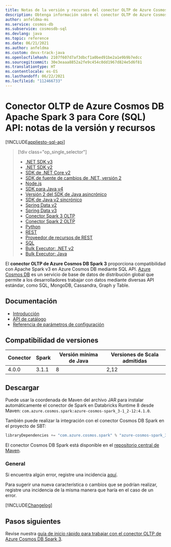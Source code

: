 ```yaml
---
title: Notas de la versión y recursos del conector OLTP de Azure Cosmos DB Apache Spark 3 para SQL API (versión preliminar)
description: Obtenga información sobre el conector OLTP de Azure Cosmos DB Apache Spark 3 para SQL API, como las fechas de lanzamiento, las fechas de retirada y los cambios realizados entre las diferentes versiones del SDK de Java de Azure Cosmos DB para SQL.
author: anfeldma-ms
ms.service: cosmos-db
ms.subservice: cosmosdb-sql
ms.devlang: java
ms.topic: reference
ms.date: 06/21/2021
ms.author: anfeldma
ms.custom: devx-track-java
ms.openlocfilehash: 2107f607d7af3dbcf1a0bed91be2a1e9b9b7edcc
ms.sourcegitcommit: 30e3eaaa8852a2fe9c454c0dd1967d824e5d6f81
ms.translationtype: HT
ms.contentlocale: es-ES
ms.lasthandoff: 06/22/2021
ms.locfileid: "112466733"
---
```

# <a name="azure-cosmos-db-apache-spark-3-oltp-connector-for-core-sql-api-release-notes-and-resources"></a>Conector OLTP de Azure Cosmos DB Apache Spark 3 para Core (SQL) API: notas de la versión y recursos
[!INCLUDE[appliesto-sql-api](includes/appliesto-sql-api.md)]

> [!div class="op_single_selector"]
> * [.NET SDK v3](sql-api-sdk-dotnet-standard.md)
> * [.NET SDK v2](sql-api-sdk-dotnet.md)
> * [SDK de .NET Core v2](sql-api-sdk-dotnet-core.md)
> * [SDK de fuente de cambios de .NET, versión 2](sql-api-sdk-dotnet-changefeed.md)
> * [Node.js](sql-api-sdk-node.md)
> * [SDK para Java v4](sql-api-sdk-java-v4.md)
> * [Versión 2 del SDK de Java asincrónico](sql-api-sdk-async-java.md)
> * [SDK de Java v2 sincrónico](sql-api-sdk-java.md)
> * [Spring Data v2](sql-api-sdk-java-spring-v2.md)
> * [Spring Data v3](sql-api-sdk-java-spring-v3.md)
> * [Conector Spark 3 OLTP](sql-api-sdk-java-spark-v3.md)
> * [Conector Spark 2 OLTP](sql-api-sdk-java-spark.md)
> * [Python](sql-api-sdk-python.md)
> * [REST](/rest/api/cosmos-db/)
> * [Proveedor de recursos de REST](/rest/api/cosmos-db-resource-provider/)
> * [SQL](./sql-query-getting-started.md)
> * [Bulk Executor: .NET v2](sql-api-sdk-bulk-executor-dot-net.md)
> * [Bulk Executor: Java](sql-api-sdk-bulk-executor-java.md)

El **conector OLTP de Azure Cosmos DB Spark 3** proporciona compatibilidad con Apache Spark v3 en Azure Cosmos DB mediante SQL API.
[Azure Cosmos DB](introduction.md) es un servicio de base de datos de distribución global que permite a los desarrolladores trabajar con datos mediante diversas API estándar, como SQL, MongoDB, Cassandra, Graph y Table.

## <a name="documentation"></a>Documentación

- [Introducción](https://github.com/Azure/azure-sdk-for-java/blob/master/sdk/cosmos/azure-cosmos-spark_3-1_2-12/docs/quick-start.md)
- [API de catálogo](https://github.com/Azure/azure-sdk-for-java/blob/master/sdk/cosmos/azure-cosmos-spark_3-1_2-12/docs/catalog-api.md)
- [Referencia de parámetros de configuración](https://github.com/Azure/azure-sdk-for-java/blob/master/sdk/cosmos/azure-cosmos-spark_3-1_2-12/docs/configuration-reference.md)


## <a name="version-compatibility"></a>Compatibilidad de versiones

| Conector     | Spark         | Versión mínima de Java | Versiones de Scala admitidas |
| ------------- | ------------- | -------------------- | -----------------------  |
| 4.0.0         | 3.1.1         |        8             | 2,12                     |

## <a name="download"></a>Descargar 

Puede usar la coordenada de Maven del archivo JAR para instalar automáticamente el conector de Spark en Databricks Runtime 8 desde Maven: `com.azure.cosmos.spark:azure-cosmos-spark_3-1_2-12:4.1.0`.

También puede realizar la integración con el conector Cosmos DB Spark en el proyecto de SBT:
```scala
libraryDependencies += "com.azure.cosmos.spark" % "azure-cosmos-spark_3-1_2-12" % "4.1.0"
```

El conector Cosmos DB Spark está disponible en el [repositorio central de Maven](https://search.maven.org/artifact/com.azure.cosmos.spark/azure-cosmos-spark_3-1_2-12/).

### <a name="general"></a>General

Si encuentra algún error, registre una incidencia [aquí](https://github.com/Azure/azure-sdk-for-java/issues/new).

Para sugerir una nueva característica o cambios que se podrían realizar, registre una incidencia de la misma manera que haría en el caso de un error.

[!INCLUDE[Changelog](~/azure-sdk-for-java-cosmos-db/sdk/cosmos/azure-cosmos-spark_3-1_2-12/CHANGELOG.md)]

## <a name="next-steps"></a>Pasos siguientes

Revise nuestra [guía de inicio rápido para trabajar con el conector OLTP de Azure Cosmos DB Spark 3](create-sql-api-spark.md).
